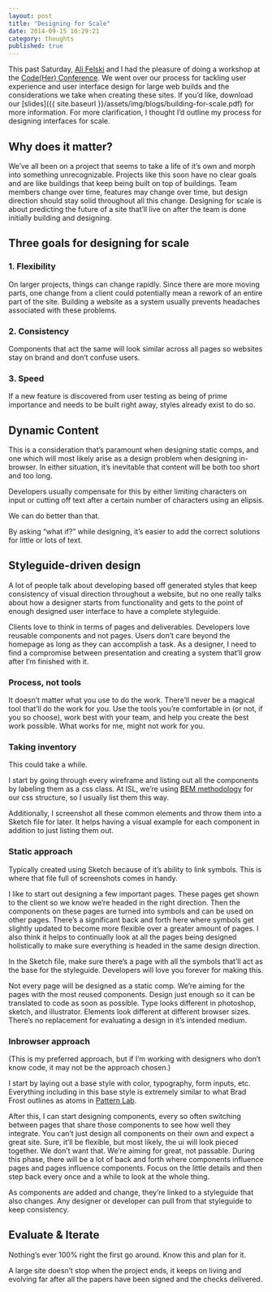 ```yaml
---
layout: post
title: "Designing for Scale" 
date: 2014-09-15 10:29:21
category: thoughts
published: true
---
```


This past Saturday, [Ali Felski](http://twitter.com/felskia) and I had the pleasure of doing a workshop at the [Code(Her) Conference](http://codeherconference.com/). We went over our process for tackling user experience and user interface design for large web builds and the considerations we take when creating these sites. If you’d like, download our [slides]({{ site.baseurl }}/assets/img/blogs/building-for-scale.pdf) for more information. For more clarification, I thought I’d outline my process for designing interfaces for scale.

## Why does it matter?
We’ve all been on a project that seems to take a life of it’s own and morph into something unrecognizable. Projects like this soon have no clear goals and are like buildings that keep being built on top of buildings. Team members change over time, features may change over time, but design direction should stay solid throughout all this change. Designing for scale is about predicting the future of a site that’ll live on after the team is done initially building and designing.


## Three goals for designing for scale

### 1. Flexibility
On larger projects, things can change rapidly. Since there are more moving parts, one change from a client could potentially mean a rework of an entire part of the site. Building a website as a system usually prevents headaches associated with these problems.

### 2. Consistency
Components that act the same will look similar across all pages so websites stay on brand and don’t confuse users.

### 3. Speed
If a new feature is discovered from user testing as being of prime importance and needs to be built right away, styles already exist to do so.

## Dynamic Content

This is a consideration that’s paramount when designing static comps, and one which will most likely arise as a design problem when designing in-browser. In either situation, it’s inevitable that content will be both too short and too long.

Developers usually compensate for this by either limiting characters on input or cutting off text after a certain number of characters using an elipsis.

We can do better than that.

By asking “what if?” while designing, it’s easier to add the correct solutions for little or lots of text. 

## Styleguide-driven design

A lot of people talk about developing based off generated styles that keep consistency of visual direction throughout a website, but no one really talks about how a designer starts from functionality and gets to the point of enough designed user interface to have a complete styleguide.

Clients love to think in terms of pages and deliverables. Developers love reusable components and not pages. Users don’t care beyond the homepage as long as they can accomplish a task. As a designer, I need to find a compromise between presentation and creating a system that’ll grow after I’m finished with it.

### Process, not tools

It doesn’t matter what you use to do the work. There’ll never be a magical tool that’ll do the work for you. Use the tools you’re comfortable in (or not, if you so choose), work best with your team, and help you create the best work possible. What works for me, might not work for you.

### Taking inventory

This could take a while.

I start by going through every wireframe and listing out all the components by labeling them as a css class. At ISL, we’re using [BEM methodology](http://bem.info/method/) for our css structure, so I usually list them this way.

Additionally, I screenshot all these common elements and throw them into a Sketch file for later. It helps having a visual example for each component in addition to just listing them out.

### Static approach

Typically created using Sketch because of it’s ability to link symbols. This is where that file full of screenshots comes in handy.

I like to start out designing a few important pages. These pages get shown to the client so we know we’re headed in the right direction. Then the components on these pages are turned into symbols and can be used on other pages. There’s a significant back and forth here where symbols get slightly updated to become more flexible over a greater amount of pages. I also think it helps to continually look at all the pages being designed holistically to make sure everything is headed in the same design direction.

In the Sketch file, make sure there’s a page with all the symbols that’ll act as the base for the styleguide. Developers will love you forever for making this.

Not every page will be designed as a static comp. We’re aiming for the pages with the most reused components. Design just enough so it can be translated to code as soon as possible. Type looks different in photoshop, sketch, and illustrator. Elements look different at different browser sizes. There’s no replacement for evaluating a design in it’s intended medium.

### Inbrowser approach

(This is my preferred approach, but if I’m working with designers who don’t know code, it may not be the approach chosen.)

I start by laying out a base style with color, typography, form inputs, etc. Everything including in this base style is extremely similar to what Brad Frost outlines as atoms in [Pattern Lab](http://pattern-lab.info).

After this, I can start designing components, every so often switching between pages that share those components to see how well they integrate. You can’t just design all components on their own and expect a great site. Sure, it’ll be flexible, but most likely, the ui will look pieced together. We don’t want that. We’re aiming for great, not passable. During this phase, there will be a lot of back and forth where components influence pages and pages influence components. Focus on the little details and then step back every once and a while to look at the whole thing.

As components are added and change, they’re linked to a styleguide that also changes. Any designer or developer can pull from that styleguide to keep consistency.

## Evaluate & Iterate

Nothing’s ever 100% right the first go around. Know this and plan for it.

A large site doesn’t stop when the project ends, it keeps on living and evolving far after all the papers have been signed and the checks delivered.
